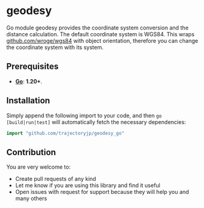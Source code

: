 # geodesy

Go module geodesy provides the coordinate system conversion and the distance calculation.
The default coordinate system is WGS84.
This wraps [github.com/wroge/wgs84](https://github.com/wroge/wgs84) with object orientation,
therefore you can change the coordinate system with its system.

## Prerequisites

- **[Go](https://go.dev)**: **1.20+**.

## Installation

Simply append the following import to your code, and then `go [build|run|test]`
will automatically fetch the necessary dependencies:

```go
import "github.com/trajectoryjp/geodesy_go"
```

## Contribution

You are very welcome to:

- Create pull requests of any kind
- Let me know if you are using this library and find it useful
- Open issues with request for support because they will help you and many others
